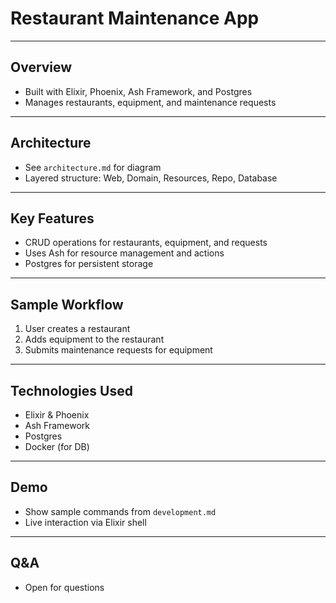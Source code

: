 # Restaurant Maintenance App

---

## Overview

- Built with Elixir, Phoenix, Ash Framework, and Postgres
- Manages restaurants, equipment, and maintenance requests

---

## Architecture

- See `architecture.md` for diagram
- Layered structure: Web, Domain, Resources, Repo, Database

---

## Key Features

- CRUD operations for restaurants, equipment, and requests
- Uses Ash for resource management and actions
- Postgres for persistent storage

---

## Sample Workflow

1. User creates a restaurant
2. Adds equipment to the restaurant
3. Submits maintenance requests for equipment

---

## Technologies Used

- Elixir & Phoenix
- Ash Framework
- Postgres
- Docker (for DB)

---

## Demo

- Show sample commands from `development.md`
- Live interaction via Elixir shell

---

## Q&A

- Open for questions
